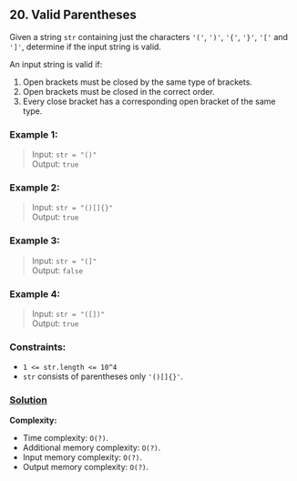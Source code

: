 ## 20. Valid Parentheses

Given a string `str` containing just the characters `'('`, `')'`, `'{'`, `'}'`, `'['` and `']'`, determine if the input string is valid.

An input string is valid if:

1. Open brackets must be closed by the same type of brackets.
2. Open brackets must be closed in the correct order.
3. Every close bracket has a corresponding open bracket of the same type.

### **Example 1:**
> Input: `str = "()"`  
> Output: `true`

### **Example 2:**
> Input: `str = "()[]{}"`  
> Output: `true`

### **Example 3:**
> Input: `str = "(]"`  
> Output: `false`

### **Example 4:**
> Input: `str = "([])"`  
> Output: `true`

### **Constraints:**
* `1 <= str.length <= 10^4`
* `str` consists of parentheses only `'()[]{}'`.

### **[Solution](../src/main/java/ru/druzhininyy/leetcode/exercises/algorithms/problem0020/Solution.java)**

**Complexity:**

* Time complexity: `O(?)`.
* Additional memory complexity: `O(?)`.
* Input memory complexity: `O(?)`.
* Output memory complexity: `O(?)`.